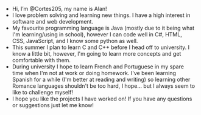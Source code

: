 - Hi, I’m @Cortes205, my name is Alan!
- I love problem solving and learning new things. I have a high interest in software and web development. 
- My favourite programming language is Java (mostly due to it being what I'm learning/using in school), however I can code well in C#, HTML, CSS, JavaScript, and I know some python as well.
- This summer I plan to learn C and C++ before I head off to university. I know a little bit, however, I'm going to learn more concepts and get comfortable with them.
- During university I hope to learn French and Portuguese in my spare time when I'm not at work or doing homework. I've been learning Spanish for a while (I'm better at reading and writing) so learning other Romance languages shouldn't be too hard, I hope... but I always seem to like to challenge myself!
- I hope you like the projects I have worked on! If you have any questions or suggestions just let me know!

<!---
Cortes205/Cortes205 is a ✨ special ✨ repository because its `README.md` (this file) appears on your GitHub profile.
You can click the Preview link to take a look at your changes.
--->
